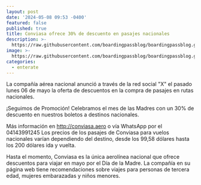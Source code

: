 ```yaml
---
layout: post
date: '2024-05-08 09:53 -0400'
featured: false
published: true
title: Conviasa ofrece 30% de descuento en pasajes nacionales
description: >-
  https://raw.githubusercontent.com/boardingpassblog/boardingpassblog.github.io/main/assets/images/Conviasa-Aviones.jpg
image: >-
  https://raw.githubusercontent.com/boardingpassblog/boardingpassblog.github.io/main/assets/images/Conviasa-Aviones.jpg
categories:
  - enterate
---
```

La compañía aérea nacional anunció a través de la red social "X" el pasado lunes 06 de mayo la oferta de descuentos en la compra de pasajes en rutas nacionales.

¡Seguimos de Promoción! Celebramos el mes de las Madres con un 30% de descuento en nuestros boletos a destinos nacionales.

Más información en http://conviasa.aero o vía WhatsApp por el 04143991245 Los precios de los pasajes de Conviasa para vuelos nacionales varían dependiendo del destino, desde los 99,58 dólares hasta los 200 dólares ida y vuelta.

Hasta el momento, Conviasa es la única aerolínea nacional que ofrece descuentos para viajar en mayo por el Día de la Madre. La compañía en su página web tiene recomendaciones sobre viajes para personas de tercera edad, mujeres embarazadas y niños menores.
